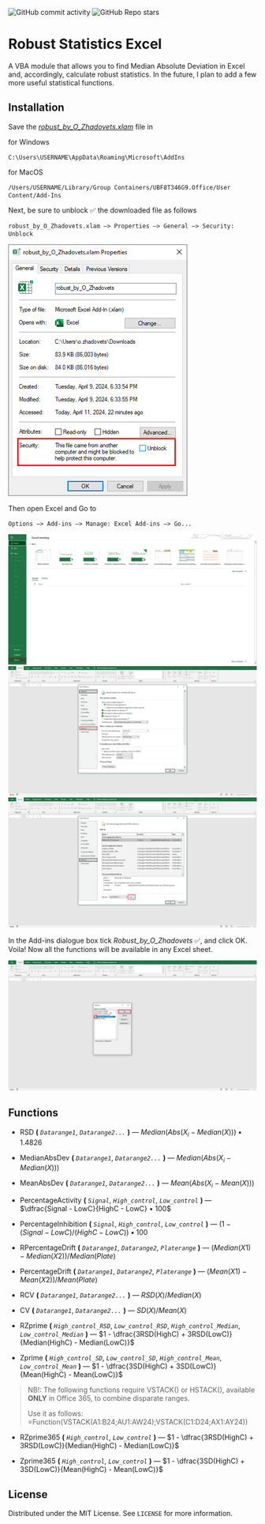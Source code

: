![GitHub commit activity](https://img.shields.io/github/commit-activity/w/Alexthundergod/Robust-Statistics-Excel?style=flat&color=ff80ff)
![GitHub Repo stars](https://img.shields.io/github/stars/Alexthundergod/Robust-Statistics-Excel?style=flat&color=88E809)

<h1>Robust Statistics Excel</h1>

A VBA module that allows you to find Median Absolute Deviation in Excel and, accordingly, calculate robust statistics. In the future, I plan to add a few more useful statistical functions.

<h2>Installation</h2>

Save the <a href=https://github.com/Alexthundergod/Robust-Statistics-Excel/blob/main/robust_by_O_Zhadovets.xlam><i>robust_by_O_Zhadovets.xlam</i></a> file in

for Windows

```
C:\Users\USERNAME\AppData\Roaming\Microsoft\AddIns
```

for MacOS

```
/Users/USERNAME/Library/Group Containers/UBF8T346G9.Office/User Content/Add-Ins
```

Next, be sure to unblock :white_check_mark: the downloaded file as follows 

```
robust_by_O_Zhadovets.xlam –> Properties –> General –> Security: Unblock
```
<img src="https://github.com/Alexthundergod/Robust-Statistics-Excel/blob/main/0.png"></img>

Then open Excel and Go to

```
Options –> Add-ins –> Manage: Excel Add-ins –> Go...
```
<img src="https://github.com/Alexthundergod/Robust-Statistics-Excel/blob/main/1.png"></img>
<img src="https://github.com/Alexthundergod/Robust-Statistics-Excel/blob/main/2.png"></img>
<img src="https://github.com/Alexthundergod/Robust-Statistics-Excel/blob/main/3.png"></img>

In the Add-ins dialogue box tick <i>Robust_by_O_Zhadovets</i> :white_check_mark:, and click OK. Voila! Now all the functions will be available in any Excel sheet.

<img src="https://github.com/Alexthundergod/Robust-Statistics-Excel/blob/main/4.png"></img>

<h2>Functions</h2>

- RSD **(** *`Datarange1`*, *`Datarange2...`* **)** — $Median(Abs(X_i - Median(X))) • 1.4826$

- MedianAbsDev **(** *`Datarange1`*, *`Datarange2...`* **)** — $Median(Abs(X_i - Median(X)))$

- MeanAbsDev **(** *`Datarange1`*, *`Datarange2...`* **)** — $Mean(Abs(X_i - Mean(X)))$

- PercentageActivity **(** *`Signal`*, *`High_control`*, *`Low_control`* **)** — $\dfrac{Signal - LowC}{HighC - LowC} • 100$

- PercentageInhibition **(** *`Signal`*, *`High_control`*, *`Low_control`* **)** — $(1 - (Signal - LowC)/(HighC - LowC)) • 100$

- RPercentageDrift **(** *`Datarange1`*, *`Datarange2`*, *`Platerange`* **)** — $(Median(X1) - Median(X2))/Median(Plate)$

- PercentageDrift **(** *`Datarange1`*, *`Datarange2`*, *`Platerange`* **)** — $(Mean(X1) - Mean(X2))/Mean(Plate)$

- RCV **(** *`Datarange1`*, *`Datarange2...`* **)** — $RSD(X) / Median(X)$

- CV **(** *`Datarange1`*, *`Datarange2...`* **)** — $SD(X) / Mean(X)$

- RZprime **(** *`High_control_RSD`*, *`Low_control_RSD`*, *`High_control_Median`*, *`Low_control_Median`* **)** — $1 - \dfrac{3RSD(HighC) + 3RSD(LowC)}{Median(HighC) - Median(LowC)}$

- Zprime **(** *`High_control_SD`*, *`Low_control_SD`*, *`High_control_Mean`*, *`Low_control_Mean`* **)** — $1 - \dfrac{3SD(HighC) + 3SD(LowC)}{Mean(HighC) - Mean(LowC)}$

>NB!: The following functions require VSTACK() or HSTACK(), available **ONLY** in Office 365, to combine disparate ranges.
>
>Use it as follows: =Function(VSTACK(A1:B24;AU1:AW24);VSTACK(C1:D24;AX1:AY24))

- RZprime365 **(** *`High_control`*, *`Low_control`* **)** — $1 - \dfrac{3RSD(HighC) + 3RSD(LowC)}{Median(HighC) - Median(LowC)}$

- Zprime365 **(** *`High_control`*, *`Low_control`* **)** — $1 - \dfrac{3SD(HighC) + 3SD(LowC)}{Mean(HighC) - Mean(LowC)}$
  
<h2>License</h2>

Distributed under the MIT License. See `LICENSE` for more information.
